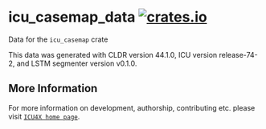 # icu_casemap_data [![crates.io](https://img.shields.io/crates/v/icu_casemap_data)](https://crates.io/crates/icu_casemap_data)

<!-- cargo-rdme start -->

Data for the `icu_casemap` crate

This data was generated with CLDR version 44.1.0, ICU version release-74-2, and
LSTM segmenter version v0.1.0.

<!-- cargo-rdme end -->

## More Information

For more information on development, authorship, contributing etc. please visit [`ICU4X home page`](https://github.com/unicode-org/icu4x).
